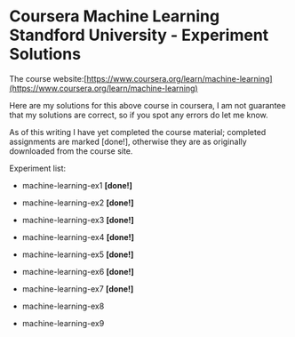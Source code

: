 # Coursera Machine Learning Standford University - Experiment Solutions
The course website:[https://www.coursera.org/learn/machine-learning](https://www.coursera.org/learn/machine-learning)

Here are my solutions for this above course in coursera, I am not guarantee that my solutions are correct, so if you spot any errors do let me know.

As of this writing I have yet completed the course material; completed assignments are marked [done!], otherwise they are as originally downloaded from the course site.

Experiment list:

* machine-learning-ex1   **[done!]**

* machine-learning-ex2   **[done!]**

* machine-learning-ex3	 **[done!]**

* machine-learning-ex4	 **[done!]**

* machine-learning-ex5	 **[done!]**

* machine-learning-ex6	 **[done!]**

* machine-learning-ex7	 **[done!]**

* machine-learning-ex8

* machine-learning-ex9

